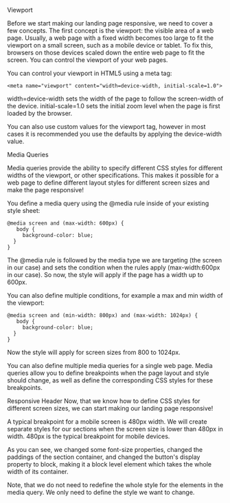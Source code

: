 Viewport


Before we start making our landing page responsive, we need to cover a few concepts.
The first concept is the viewport: the visible area of a web page.
Usually, a web page with a fixed width becomes too large to fit the viewport on a small screen, such as a mobile device or tablet. To fix this, browsers on those devices scaled down the entire web page to fit the screen.
You can control the viewport of your web pages.

You can control your viewport in HTML5 using a meta tag:
```
<meta name="viewport" content="width=device-width, initial-scale=1.0">  
```

width=device-width sets the width of the page to follow the screen-width of the device.
initial-scale=1.0 sets the initial zoom level when the page is first loaded by the browser.

You can also use custom values for the viewport tag, however in most cases it is recommended you use the defaults by applying the device-width value.

Media Queries


Media queries provide the ability to specify different CSS styles for different widths of the viewport, or other specifications.
This makes it possible for a web page to define different layout styles for different screen sizes and make the page responsive!

You define a media query using the @media rule inside of your existing style sheet:

```
@media screen and (max-width: 600px) {
   body {
     background-color: blue;
  }
}
```
The @media rule is followed by the media type we are targeting (the screen in our case) and sets the condition when the rules apply (max-width:600px in our case).
So now, the style will apply if the page has a width up to 600px.

You can also define multiple conditions, for example a max and min width of the viewport:
```
@media screen and (min-width: 800px) and (max-width: 1024px) {
   body {
     background-color: blue;
  }
} 
```
Now the style will apply for screen sizes from 800 to 1024px.

You can also define multiple media queries for a single web page.
Media queries allow you to define breakpoints when the page layout and style should change, as well as define the corresponding CSS styles for these breakpoints.

Responsive Header
Now, that we know how to define CSS styles for different screen sizes, we can start making our landing page responsive!

A typical breakpoint for a mobile screen is 480px width.
We will create separate styles for our sections when the screen size is lower than 480px in width.
480px is the typical breakpoint for mobile devices.

As you can see, we changed some font-size properties, changed the paddings of the section container, and changed the button's display property to block, making it a block level element which takes the whole width of its container.

Note, that we do not need to redefine the whole style for the elements in the media query. We only need to define the style we want to change.
